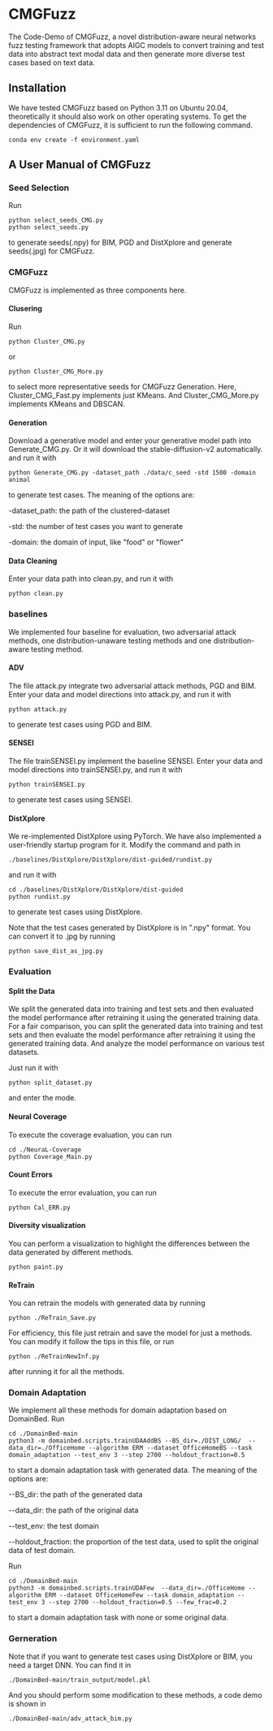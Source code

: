 # CMGFuzz
The Code-Demo of CMGFuzz, a novel distribution-aware neural networks fuzz testing framework that adopts AIGC models to convert training and test data into abstract text modal data and then generate more diverse test cases based on text data.

## Installation
We have tested CMGFuzz based on Python 3.11 on Ubuntu 20.04, theoretically it should also work on other operating systems. To get the dependencies of CMGFuzz, it is sufficient to run the following command.

```
conda env create -f environment.yaml
```

## A User Manual of CMGFuzz
### Seed Selection
Run 
```
python select_seeds_CMG.py
python select_seeds.py
```
to generate seeds(.npy) for BIM, PGD and DistXplore and generate seeds(.jpg) for CMGFuzz.

### CMGFuzz
CMGFuzz is implemented as three components here.
#### Clusering
Run 
```
python Cluster_CMG.py
```
or
```
python Cluster_CMG_More.py
```
to select more representative seeds for CMGFuzz Generation. Here, Cluster_CMG_Fast.py implements just KMeans. And Cluster_CMG_More.py implements KMeans and DBSCAN.

#### Generation
Download a generative model and enter your generative model path into Generate_CMG.py. Or it will download the stable-diffusion-v2 automatically.
and run it with
```
python Generate_CMG.py -dataset_path ./data/c_seed -std 1500 -domain animal
```
to generate test cases.
The meaning of the options are:

-dataset_path: the path of the clustered-dataset

-std: the number of test cases you want to generate

-domain: the domain of input, like "food" or "flower"

#### Data Cleaning
Enter your data path into clean.py, and run it with
```
python clean.py
```

### baselines
We implemented four baseline for evaluation, two adversarial attack methods, one distribution-unaware testing methods and one distribution-aware testing method.
#### ADV
The file attack.py integrate two adversarial attack methods, PGD and BIM. Enter your data and model directions into attack.py, and run it with
```
python attack.py
```
to generate test cases using PGD and BIM.

#### SENSEI
The file trainSENSEI.py implement the baseline SENSEI. Enter your data and model directions into trainSENSEI.py, and run it with
```
python trainSENSEI.py
```
to generate test cases using SENSEI.

#### DistXplore
We re-implemented DistXplore using PyTorch. We have also implemented a user-friendly startup program for it. Modify the command and path in 
```
./baselines/DistXplore/DistXplore/dist-guided/rundist.py
```
and run it with
```
cd ./baselines/DistXplore/DistXplore/dist-guided
python rundist.py
```
to generate test cases using DistXplore.

Note that the test cases generated by DistXplore is in ".npy" format. You can convert it to .jpg by running
```
python save_dist_as_jpg.py
```

### Evaluation
#### Split the Data
We split the generated data into training and test sets and then evaluated the model performance after retraining it using the generated training data. 
For a fair comparison, you can split the generated data into training and test sets and then evaluate the model performance after retraining it using the generated training data. And analyze the model performance on various test datasets.

Just run it with 
```
python split_dataset.py
```
and enter the mode.
#### Neural Coverage
To execute the coverage evaluation, you can run
```
cd ./NeuraL-Coverage
python Coverage_Main.py
```

#### Count Errors
To execute the error evaluation, you can run
```
python Cal_ERR.py
```

#### Diversity visualization
You can perform a visualization to highlight the differences between the data generated by different methods.
```
python paint.py
```

#### ReTrain
You can retrain the models with generated data by running
```
python ./ReTrain_Save.py
```
For efficiency, this file just retrain and save the model for just a methods. You can modify it follow the tips in this file, or run 
```
python ./ReTrainNewInf.py
```
after running it for all the methods.


### Domain Adaptation
We implement all these methods for domain adaptation based on DomainBed.
Run
```
cd ./DomainBed-main
python3 -m domainbed.scripts.trainUDAAddBS --BS_dir=./DIST_LONG/  --data_dir=./OfficeHome --algorithm ERM --dataset OfficeHomeBS --task domain_adaptation --test_env 3 --step 2700 --holdout_fraction=0.5
```
to start a domain adaptation task with generated data. The meaning of the options are:

--BS_dir: the path of the generated data

--data_dir: the path of the original data

--test_env: the test domain

--holdout_fraction: the proportion of the test data, used to split the original data of test domain.


Run
```
cd ./DomainBed-main
python3 -m domainbed.scripts.trainUDAFew  --data_dir=./OfficeHome --algorithm ERM --dataset OfficeHomeFew --task domain_adaptation --test_env 3 --step 2700 --holdout_fraction=0.5 --few_frac=0.2
```
to start a domain adaptation task with none or some original data.

### Gerneration
Note that if you want to generate test cases using DistXplore or BIM, you need a target DNN.
You can find it in 
```
./DomainBed-main/train_output/model.pkl
```
And you should perform some modification to these methods, a code demo is shown in
```
./DomainBed-main/adv_attack_bim.py
```
